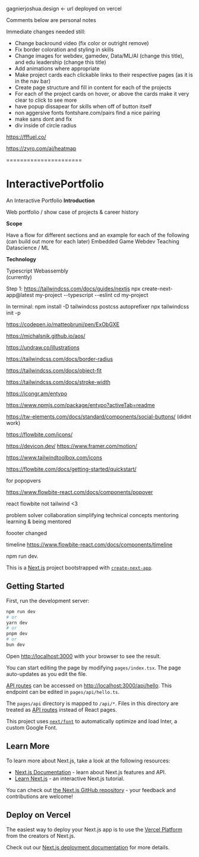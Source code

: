 gagnierjoshua.design <- url deployed on vercel

Comments below are personal notes 

Immediate changes needed still:
- Change backround video (fix color or outright remove)
- Fix border coloration and styling in skills
- Change images for webdev, gamedev, Data/ML/AI (change this title), and edu leadership (change this title)
- Add animations where appropriate
- Make project cards each clickable links to their respective pages (as it is in the nav bar)
- Create page structure and fill in content for each of the projects
- For each of the project cards on hover, or above the cards make it very clear to click to see more
- have popup dissapear for skills when off of button itself 
- non aggersive fonts fontshare.com/pairs find a nice pairing
- make sans dont and fix
- div inside of circle radius 

https://fffuel.co/

https://zyro.com/ai/heatmap

======================


# InteractivePortfolio
An Interactive Portfolio 
**Introduction**

Web portfolio / show case of projects & career history 


**Scope**

Have a flow for different sections and an example for each of the following (can build out more for each later) 
Embedded 
Game 
Webdev 
Teaching 
Datascience / ML


**Technology**

Typescript 
Webassembly  
(currently)


Step 1:
https://tailwindcss.com/docs/guides/nextjs
npx create-next-app@latest my-project --typescript --eslint
cd my-project

In terminal:
npm install -D tailwindcss postcss autoprefixer
npx tailwindcss init -p


https://codepen.io/matteobruni/pen/ExObGXE 

https://michalsnik.github.io/aos/

https://undraw.co/illustrations



https://tailwindcss.com/docs/border-radius

https://tailwindcss.com/docs/object-fit

https://tailwindcss.com/docs/stroke-width

https://icongr.am/entypo

https://www.npmjs.com/package/entypo?activeTab=readme


https://tw-elements.com/docs/standard/components/social-buttons/ (didnt work)


https://flowbite.com/icons/

https://devicon.dev/
https://www.framer.com/motion/

https://www.tailwindtoolbox.com/icons


https://flowbite.com/docs/getting-started/quickstart/

for popopvers

https://www.flowbite-react.com/docs/components/popover

react flowbite not tailwind <3


problem solver
collaboration
simplifying technical concepts
mentoring
learning & being mentored


foooter changed <p to h2>

timeline
https://www.flowbite-react.com/docs/components/timeline


npm run dev.



This is a [Next.js](https://nextjs.org/) project bootstrapped with [`create-next-app`](https://github.com/vercel/next.js/tree/canary/packages/create-next-app).

## Getting Started

First, run the development server:

```bash
npm run dev
# or
yarn dev
# or
pnpm dev
# or
bun dev
```

Open [http://localhost:3000](http://localhost:3000) with your browser to see the result.

You can start editing the page by modifying `pages/index.tsx`. The page auto-updates as you edit the file.

[API routes](https://nextjs.org/docs/api-routes/introduction) can be accessed on [http://localhost:3000/api/hello](http://localhost:3000/api/hello). This endpoint can be edited in `pages/api/hello.ts`.

The `pages/api` directory is mapped to `/api/*`. Files in this directory are treated as [API routes](https://nextjs.org/docs/api-routes/introduction) instead of React pages.

This project uses [`next/font`](https://nextjs.org/docs/basic-features/font-optimization) to automatically optimize and load Inter, a custom Google Font.

## Learn More

To learn more about Next.js, take a look at the following resources:

- [Next.js Documentation](https://nextjs.org/docs) - learn about Next.js features and API.
- [Learn Next.js](https://nextjs.org/learn) - an interactive Next.js tutorial.

You can check out [the Next.js GitHub repository](https://github.com/vercel/next.js/) - your feedback and contributions are welcome!

## Deploy on Vercel





The easiest way to deploy your Next.js app is to use the [Vercel Platform](https://vercel.com/new?utm_medium=default-template&filter=next.js&utm_source=create-next-app&utm_campaign=create-next-app-readme) from the creators of Next.js.

Check out our [Next.js deployment documentation](https://nextjs.org/docs/deployment) for more details.

